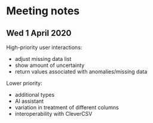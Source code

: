 # Meeting notes

## Wed 1 April 2020

High-priority user interactions:
-	adjust missing data list
-	show amount of uncertainty
-	return values associated with anomalies/missing data

Lower priority:
-	additional types
-	AI assistant
-	variation in treatment of different columns
-	interoperability with CleverCSV

